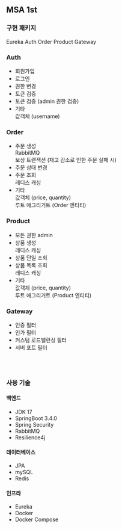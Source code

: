 ## MSA 1st

### 구현 패키지
Eureka
Auth
Order
Product
Gateway


### Auth
- 회원가입
- 로그인
- 권한 변경
- 토큰 검증
- 토큰 검증 (admin 권한 검증)
- 기타 <br>
  값객체 (username)

### Order
- 주문 생성  <br>
  RabbitMQ  <br>
  보상 트랜잭션 (재고 감소로 인한 주문 실패 시)
- 주문 상태 변경 <br>
- 주문 조회 <br>
  레디스 캐싱
- 기타 <br>
  값객체 (price, quantity)  <br>
  루트 애그리거트 (Order 엔티티)

### Product
- 모든 권한 admin
- 상품 생성  <br>
  레디스 캐싱
- 상품 단일 조회
- 상품 목록 조회 <br>
  레디스 캐싱
- 기타  <br>
  값객체 (price, quantity)  <br>
  루트 애그리거트 (Product 엔티티)

### Gateway
- 인증 필터
- 인가 필터
- 커스텀 로드밸런싱 필터
- 서버 포트 필터

<br>
<br>

### 사용 기술

#### 백엔드
- JDK 17
- SpringBoot 3.4.0
- Spring Security
- RabbitMQ
- Resilience4j

#### 데이터베이스
- JPA
- mySQL
- Redis

#### 인프라
- Eureka
- Docker
- Docker Compose


  

